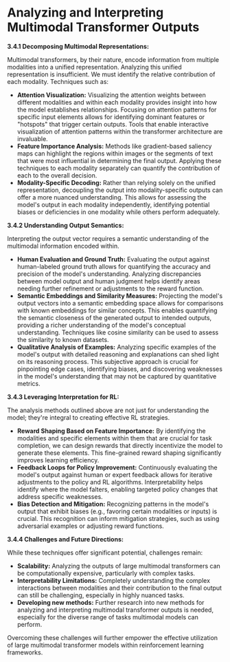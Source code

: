 # Analyzing and Interpreting Multimodal Transformer Outputs


**3.4.1 Decomposing Multimodal Representations:**

Multimodal transformers, by their nature, encode information from multiple modalities into a unified representation.  Analyzing this unified representation is insufficient.  We must identify the relative contribution of each modality. Techniques such as:

* **Attention Visualization:**  Visualizing the attention weights between different modalities and within each modality provides insight into how the model establishes relationships.  Focusing on attention patterns for specific input elements allows for identifying dominant features or "hotspots" that trigger certain outputs.  Tools that enable interactive visualization of attention patterns within the transformer architecture are invaluable.
* **Feature Importance Analysis:**  Methods like gradient-based saliency maps can highlight the regions within images or the segments of text that were most influential in determining the final output.  Applying these techniques to each modality separately can quantify the contribution of each to the overall decision.
* **Modality-Specific Decoding:**  Rather than relying solely on the unified representation, decoupling the output into modality-specific outputs can offer a more nuanced understanding.  This allows for assessing the model's output in each modality independently, identifying potential biases or deficiencies in one modality while others perform adequately.


**3.4.2 Understanding Output Semantics:**

Interpreting the output vector requires a semantic understanding of the multimodal information encoded within.

* **Human Evaluation and Ground Truth:**  Evaluating the output against human-labeled ground truth allows for quantifying the accuracy and precision of the model's understanding.  Analyzing discrepancies between model output and human judgment helps identify areas needing further refinement or adjustments to the reward function.
* **Semantic Embeddings and Similarity Measures:**  Projecting the model's output vectors into a semantic embedding space allows for comparisons with known embeddings for similar concepts.  This enables quantifying the semantic closeness of the generated output to intended outputs, providing a richer understanding of the model's conceptual understanding.  Techniques like cosine similarity can be used to assess the similarity to known datasets.
* **Qualitative Analysis of Examples:**  Analyzing specific examples of the model's output with detailed reasoning and explanations can shed light on its reasoning process. This subjective approach is crucial for pinpointing edge cases, identifying biases, and discovering weaknesses in the model's understanding that may not be captured by quantitative metrics.


**3.4.3 Leveraging Interpretation for RL:**

The analysis methods outlined above are not just for understanding the model; they're integral to creating effective RL strategies.

* **Reward Shaping Based on Feature Importance:**  By identifying the modalities and specific elements within them that are crucial for task completion, we can design rewards that directly incentivize the model to generate these elements.  This fine-grained reward shaping significantly improves learning efficiency.
* **Feedback Loops for Policy Improvement:**  Continuously evaluating the model's output against human or expert feedback allows for iterative adjustments to the policy and RL algorithms.  Interpretability helps identify where the model falters, enabling targeted policy changes that address specific weaknesses.
* **Bias Detection and Mitigation:**  Recognizing patterns in the model's output that exhibit biases (e.g., favoring certain modalities or inputs) is crucial.  This recognition can inform mitigation strategies, such as using adversarial examples or adjusting reward functions.


**3.4.4 Challenges and Future Directions:**

While these techniques offer significant potential, challenges remain:

* **Scalability:** Analyzing the outputs of large multimodal transformers can be computationally expensive, particularly with complex tasks.
* **Interpretability Limitations:** Completely understanding the complex interactions between modalities and their contribution to the final output can still be challenging, especially in highly nuanced tasks.
* **Developing new methods:** Further research into new methods for analyzing and interpreting multimodal transformer outputs is needed, especially for the diverse range of tasks multimodal models can perform.

Overcoming these challenges will further empower the effective utilization of large multimodal transformer models within reinforcement learning frameworks.


